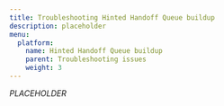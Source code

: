 ```yaml
---
title: Troubleshooting Hinted Handoff Queue buildup
description: placeholder
menu:
  platform:
    name: Hinted Handoff Queue buildup
    parent: Troubleshooting issues
    weight: 3
---
```


_PLACEHOLDER_
